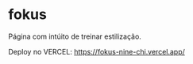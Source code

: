 # fokus

Página com intúito de treinar estilização.

Deploy no VERCEL: https://fokus-nine-chi.vercel.app/

